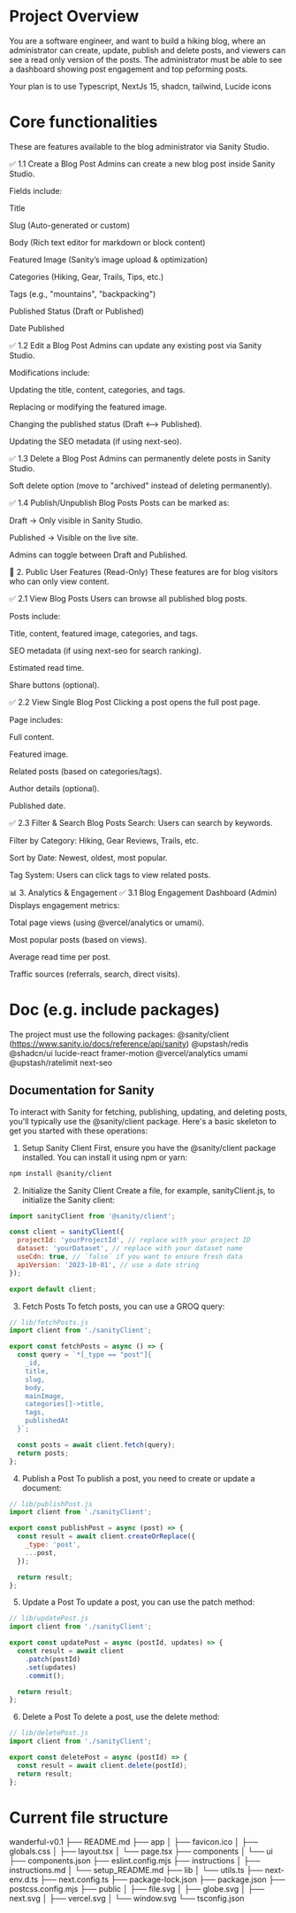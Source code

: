 # Project Overview 
You are a software engineer, and want to build a hiking blog, where an administrator can create, update, publish and delete posts, and viewers can see a read only version
of the posts. The administrator must be able to see a dashboard showing post engagement and top peforming posts.

Your plan is to use Typescript, NextJs 15, shadcn, tailwind, Lucide icons

# Core functionalities
These are features available to the blog administrator via Sanity Studio.

✅ 1.1 Create a Blog Post
Admins can create a new blog post inside Sanity Studio.

Fields include:

Title

Slug (Auto-generated or custom)

Body (Rich text editor for markdown or block content)

Featured Image (Sanity’s image upload & optimization)

Categories (Hiking, Gear, Trails, Tips, etc.)

Tags (e.g., "mountains", "backpacking")

Published Status (Draft or Published)

Date Published

✅ 1.2 Edit a Blog Post
Admins can update any existing post via Sanity Studio.

Modifications include:

Updating the title, content, categories, and tags.

Replacing or modifying the featured image.

Changing the published status (Draft <--> Published).

Updating the SEO metadata (if using next-seo).

✅ 1.3 Delete a Blog Post
Admins can permanently delete posts in Sanity Studio.

Soft delete option (move to "archived" instead of deleting permanently).

✅ 1.4 Publish/Unpublish Blog Posts
Posts can be marked as:

Draft → Only visible in Sanity Studio.

Published → Visible on the live site.

Admins can toggle between Draft and Published.

👀 2. Public User Features (Read-Only)
These features are for blog visitors who can only view content.

✅ 2.1 View Blog Posts
Users can browse all published blog posts.

Posts include:

Title, content, featured image, categories, and tags.

SEO metadata (if using next-seo for search ranking).

Estimated read time.

Share buttons (optional).

✅ 2.2 View Single Blog Post
Clicking a post opens the full post page.

Page includes:

Full content.

Featured image.

Related posts (based on categories/tags).

Author details (optional).

Published date.

✅ 2.3 Filter & Search Blog Posts
Search: Users can search by keywords.

Filter by Category: Hiking, Gear Reviews, Trails, etc.

Sort by Date: Newest, oldest, most popular.

Tag System: Users can click tags to view related posts.

📊 3. Analytics & Engagement
✅ 3.1 Blog Engagement Dashboard (Admin)
Displays engagement metrics:

Total page views (using @vercel/analytics or umami).

Most popular posts (based on views).

Average read time per post.

Traffic sources (referrals, search, direct visits).

# Doc (e.g. include packages)
The project must use the following packages:
@sanity/client (https://www.sanity.io/docs/reference/api/sanity)
@upstash/redis
@shadcn/ui
lucide-react
framer-motion
@vercel/analytics
umami
@upstash/ratelimit
next-seo

## Documentation for Sanity
To interact with Sanity for fetching, publishing, updating, and deleting posts, you'll typically use the @sanity/client package. Here's a basic skeleton to get you started with these operations:
1. Setup Sanity Client
First, ensure you have the @sanity/client package installed. You can install it using npm or yarn:
```bash
npm install @sanity/client
```
2. Initialize the Sanity Client
Create a file, for example, sanityClient.js, to initialize the Sanity client:
```js
import sanityClient from '@sanity/client';

const client = sanityClient({
  projectId: 'yourProjectId', // replace with your project ID
  dataset: 'yourDataset', // replace with your dataset name
  useCdn: true, // `false` if you want to ensure fresh data
  apiVersion: '2023-10-01', // use a date string
});

export default client;
```
3. Fetch Posts
To fetch posts, you can use a GROQ query:
```js
// lib/fetchPosts.js
import client from './sanityClient';

export const fetchPosts = async () => {
  const query = `*[_type == "post"]{
    _id,
    title,
    slug,
    body,
    mainImage,
    categories[]->title,
    tags,
    publishedAt
  }`;

  const posts = await client.fetch(query);
  return posts;
};
```
4. Publish a Post
To publish a post, you need to create or update a document:
```js
// lib/publishPost.js
import client from './sanityClient';

export const publishPost = async (post) => {
  const result = await client.createOrReplace({
    _type: 'post',
    ...post,
  });

  return result;
};
```
5. Update a Post
To update a post, you can use the patch method:
```js
// lib/updatePost.js
import client from './sanityClient';

export const updatePost = async (postId, updates) => {
  const result = await client
    .patch(postId)
    .set(updates)
    .commit();

  return result;
};
```
6. Delete a Post
To delete a post, use the delete method:
```js
// lib/deletePost.js
import client from './sanityClient';

export const deletePost = async (postId) => {
  const result = await client.delete(postId);
  return result;
};
```


# Current file structure
wanderful-v0.1
├── README.md
├── app
│   ├── favicon.ico
│   ├── globals.css
│   ├── layout.tsx
│   └── page.tsx
├── components
│   └── ui
├── components.json
├── eslint.config.mjs
├── instructions
│   ├── instructions.md
│   └── setup_README.md
├── lib
│   └── utils.ts
├── next-env.d.ts
├── next.config.ts
├── package-lock.json
├── package.json
├── postcss.config.mjs
├── public
│   ├── file.svg
│   ├── globe.svg
│   ├── next.svg
│   ├── vercel.svg
│   └── window.svg
└── tsconfig.json
